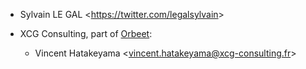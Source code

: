 - Sylvain LE GAL \<<https://twitter.com/legalsylvain>\>
- XCG Consulting, part of [Orbeet](https://orbeet.io/):

  - Vincent Hatakeyama \<<vincent.hatakeyama@xcg-consulting.fr>\>
